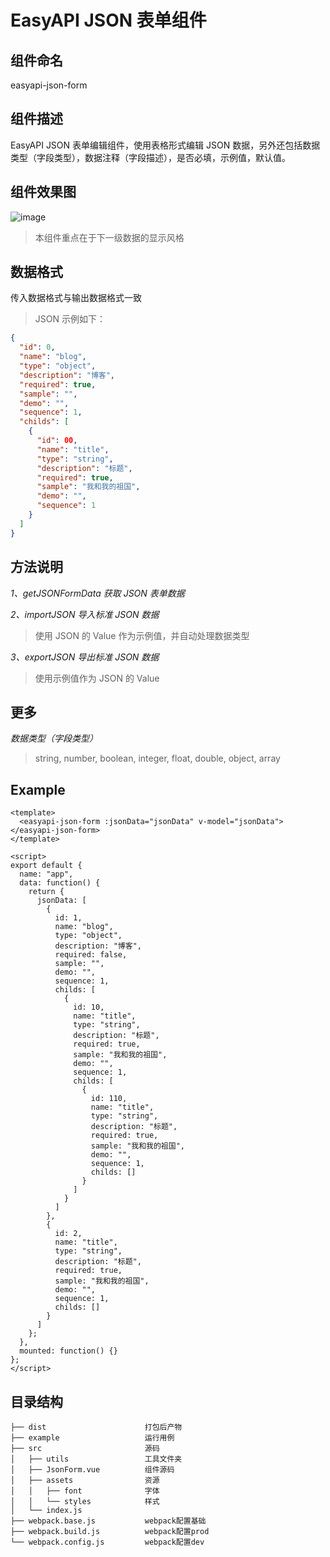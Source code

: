 # EasyAPI JSON 表单组件

## 组件命名

easyapi-json-form

## 组件描述

EasyAPI JSON 表单编辑组件，使用表格形式编辑 JSON 数据，另外还包括数据类型（字段类型），数据注释（字段描述），是否必填，示例值，默认值。

## 组件效果图

![image](https://qiniu.easyapi.com/easyapi-json-form.png)

> 本组件重点在于下一级数据的显示风格

## 数据格式

传入数据格式与输出数据格式一致

> JSON 示例如下：

```json
{
  "id": 0,
  "name": "blog",
  "type": "object",
  "description": "博客",
  "required": true,
  "sample": "",
  "demo": "",
  "sequence": 1,
  "childs": [
    {
      "id": 00,
      "name": "title",
      "type": "string",
      "description": "标题",
      "required": true,
      "sample": "我和我的祖国",
      "demo": "",
      "sequence": 1
    }
  ]
}
```

## 方法说明

_1、getJSONFormData 获取 JSON 表单数据_

_2、importJSON 导入标准 JSON 数据_

> 使用 JSON 的 Value 作为示例值，并自动处理数据类型

_3、exportJSON 导出标准 JSON 数据_

> 使用示例值作为 JSON 的 Value

## 更多

_数据类型（字段类型）_

> string, number, boolean, integer, float, double, object, array

## Example

```
<template>
  <easyapi-json-form :jsonData="jsonData" v-model="jsonData"></easyapi-json-form>
</template>

<script>
export default {
  name: "app",
  data: function() {
    return {
      jsonData: [
        {
          id: 1,
          name: "blog",
          type: "object",
          description: "博客",
          required: false,
          sample: "",
          demo: "",
          sequence: 1,
          childs: [
            {
              id: 10,
              name: "title",
              type: "string",
              description: "标题",
              required: true,
              sample: "我和我的祖国",
              demo: "",
              sequence: 1,
              childs: [
                {
                  id: 110,
                  name: "title",
                  type: "string",
                  description: "标题",
                  required: true,
                  sample: "我和我的祖国",
                  demo: "",
                  sequence: 1,
                  childs: []
                }
              ]
            }
          ]
        },
        {
          id: 2,
          name: "title",
          type: "string",
          description: "标题",
          required: true,
          sample: "我和我的祖国",
          demo: "",
          sequence: 1,
          childs: []
        }
      ]
    };
  },
  mounted: function() {}
};
</script>

```

## 目录结构

```
├── dist                      打包后产物
├── example                   运行用例
├── src                       源码
│   ├── utils                 工具文件夹
│   ├── JsonForm.vue          组件源码
│   ├── assets                资源
│   │   ├── font              字体
│   │   └── styles            样式
│   └── index.js
├── webpack.base.js           webpack配置基础
├── webpack.build.js          webpack配置prod
└── webpack.config.js         webpack配置dev
```

